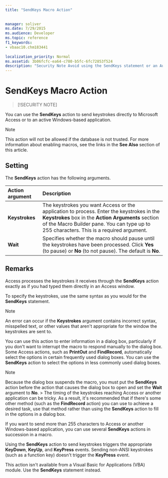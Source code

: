 ```yaml
---
title: "SendKeys Macro Action"
 
 
manager: soliver
ms.date: 7/29/2015
ms.audience: Developer
ms.topic: reference
f1_keywords:
- vbaac10.chm183441
  
localization_priority: Normal
ms.assetid: 3b06fcfc-ea64-c780-b5fc-6fc72853f524
description: "Security Note Avoid using the SendKeys statement or an AutoKeys macro with sensitive or confidential information. A malicious user could intercept the keystrokes and compromise the security of your computer and data."
---
```


# SendKeys Macro Action

> [!SECURITY NOTE]

You can use the **SendKeys** action to send keystrokes directly to Microsoft Access or to an active Windows-based application. 
  
> [!NOTE]
> This action will not be allowed if the database is not trusted. For more information about enabling macros, see the links in the **See Also** section of this article. 
  
## Setting

The **SendKeys** action has the following arguments. 
  
|**Action argument**|**Description**|
|:-----|:-----|
|**Keystrokes** <br/> |The keystrokes you want Access or the application to process. Enter the keystrokes in the **Keystrokes** box in the **Action Arguments** section of the Macro Builder pane. You can type up to 255 characters. This is a required argument.  <br/> |
|**Wait** <br/> |Specifies whether the macro should pause until the keystrokes have been processed. Click **Yes** (to pause) or **No** (to not pause). The default is **No**.  <br/> |
   
## Remarks

Access processes the keystrokes it receives through the **SendKeys** action exactly as if you had typed them directly in an Access window. 
  
To specify the keystrokes, use the same syntax as you would for the **SendKeys** statement. 
  
> [!NOTE]
> An error can occur if the **Keystrokes** argument contains incorrect syntax, misspelled text, or other values that aren't appropriate for the window the keystrokes are sent to. 
  
You can use this action to enter information in a dialog box, particularly if you don't want to interrupt the macro to respond manually to the dialog box. Some Access actions, such as **PrintOut** and **FindRecord**, automatically select the options in certain frequently used dialog boxes. You can use the **SendKeys** action to select the options in less commonly used dialog boxes. 
  
> [!NOTE]
>  Because the dialog box suspends the macro, you must put the **SendKeys** action before the action that causes the dialog box to open and set the **Wait** argument to **No**. >  The timing of the keystrokes reaching Access or another application can be tricky. As a result, it's recommended that if there's some other method (such as the **FindRecord** action) you can use to achieve a desired task, use that method rather than using the **SendKeys** action to fill in the options in a dialog box. 
  
If you want to send more than 255 characters to Access or another Windows-based application, you can use several **SendKeys** actions in succession in a macro. 
  
Using the **SendKeys** action to send keystrokes triggers the appropriate **KeyDown**, **KeyUp**, and **KeyPress** events. Sending non-ANSI keystrokes (such as a function key) doesn't trigger the **KeyPress** event. 
  
This action isn't available from a Visual Basic for Applications (VBA) module. Use the **SendKeys** statement instead. 
  

